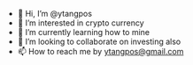 - 👋 Hi, I’m @ytangpos
- 👀 I’m interested in crypto currency
- 🌱 I’m currently learning how to mine
- 💞️ I’m looking to collaborate on investing also
- 📫 How to reach me by ytangpos@gmail.com

<!---
ytangpos/ytangpos is a ✨ special ✨ repository because its `README.md` (this file) appears on your GitHub profile.
You can click the Preview link to take a look at your changes.
--->
